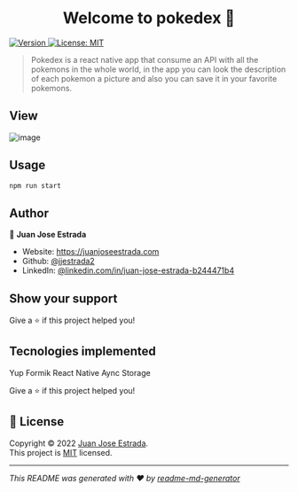 <h1 align="center">Welcome to pokedex 👋</h1>
<p>
  <a href="https://www.npmjs.com/package/pokedex" target="_blank">
    <img alt="Version" src="https://img.shields.io/npm/v/pokedex.svg">
  </a>
  <a href="https://opensource.org/licenses/MIT" target="_blank">
    <img alt="License: MIT" src="https://img.shields.io/badge/License-MIT-yellow.svg" />
  </a>
</p>

> Pokedex is a react native app that consume an API with all the pokemons in the whole world, in the app you can look the description of each pokemon a picture and also you can save it in your favorite pokemons.

## View
![image](https://user-images.githubusercontent.com/69777842/153510292-f4a89720-0aab-441e-b9b7-333f23daf0fc.png)

## Usage

```sh
npm run start
```

## Author

👤 **Juan Jose Estrada**

* Website: https://juanjoseestrada.com
* Github: [@jjestrada2](https://github.com/jjestrada2)
* LinkedIn: [@linkedin.com\/in\/juan-jose-estrada-b244471b4](https://linkedin.com/in/linkedin.com\/in\/juan-jose-estrada-b244471b4)

## Show your support

Give a ⭐️ if this project helped you!

## Tecnologies implemented
  Yup
  Formik
  React Native Aync Storage

Give a ⭐️ if this project helped you!
## 📝 License

Copyright © 2022 [Juan Jose Estrada](https://github.com/jjestrada2).<br />
This project is [MIT](https://opensource.org/licenses/MIT) licensed.

***
_This README was generated with ❤️ by [readme-md-generator](https://github.com/kefranabg/readme-md-generator)_
